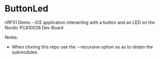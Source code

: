 # ButtonLed
nRF51 Demo - iOS application interacting with a button and an LED on the Nordic PCA10028 Dev Board

Notes:

* When cloning this repo use the --recursive option so as to obtain the submodules.

